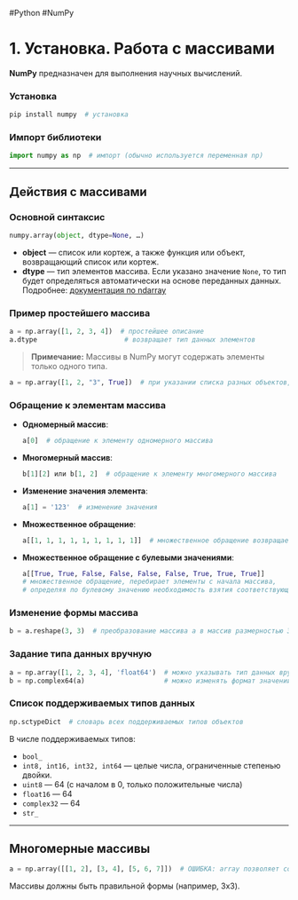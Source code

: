 #Python #NumPy

# 1. Установка. Работа с массивами

**NumPy** предназначен для выполнения научных вычислений.

### Установка
```bash
pip install numpy  # установка
```

### Импорт библиотеки
```python
import numpy as np  # импорт (обычно используется переменная np)
```

---

## Действия с массивами

### Основной синтаксис
```python
numpy.array(object, dtype=None, …)
```

- **object** — список или кортеж, а также функция или объект, возвращающий список или кортеж.
- **dtype** — тип элементов массива. Если указано значение `None`, то тип будет определяться автоматически на основе переданных данных. 
Подробнее: [документация по ndarray](https://numpy.org/doc/stable/reference/arrays.ndarray.html)

### Пример простейшего массива
```python
a = np.array([1, 2, 3, 4])  # простейшее описание
a.dtype                      # возвращает тип данных элементов
```

> **Примечание:** Массивы в NumPy могут содержать элементы только одного типа.
```python
a = np.array([1, 2, "3", True])  # при указании списка разных объектов, они все будут преобразованы в строки
```

### Обращение к элементам массива

- **Одномерный массив**:
  ```python
  a[0]  # обращение к элементу одномерного массива
  ```

- **Многомерный массив**:
  ```python
  b[1][2] или b[1, 2]  # обращение к элементу многомерного массива
  ```

- **Изменение значения элемента**:
  ```python
  a[1] = '123'  # изменение значения
  ```

- **Множественное обращение**:
  ```python
  a[[1, 1, 1, 1, 1, 1, 1, 1, 1]]  # множественное обращение возвращает массив из элементов по заданным ключам
  ```

- **Множественное обращение с булевыми значениями**:
  ```python
  a[[True, True, False, False, False, False, True, True, True]]  
  # множественное обращение, перебирает элементы с начала массива,
  # определяя по булевому значению необходимость взятия соответствующего элемента
  ```

### Изменение формы массива
```python
b = a.reshape(3, 3)  # преобразование массива a в массив размерностью 3x3
```

### Задание типа данных вручную
```python
a = np.array([1, 2, 3, 4], 'float64')  # можно указывать тип данных вручную
b = np.complex64(a)                    # можно изменять формат значений элементов массива через преобразование всего массива
```

### Список поддерживаемых типов данных
```python
np.sctypeDict  # словарь всех поддерживаемых типов объектов
```

В числе поддерживаемых типов:
- `bool_`
- `int8, int16, int32, int64` — целые числа, ограниченные степенью двойки.
- `uint8` — 64 (с началом в 0, только положительные числа)
- `float16` — 64
- `complex32` — 64
- `str_`

---

## Многомерные массивы

```python
a = np.array([[1, 2], [3, 4], [5, 6, 7]])  # ОШИБКА: array позволяет создавать только правильные матрицы формата m * n
```
Массивы должны быть правильной формы (например, 3x3).
